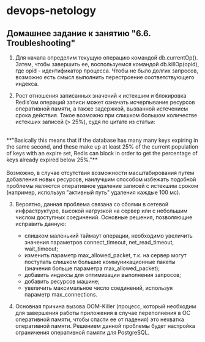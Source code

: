 # devops-netology

## Домашнее задание к занятию "6.6. Troubleshooting"

1) Для начала определим текущую операцию командой db.currentOp(). Затем, чтобы завершить ее, воспользуемся командой db.killOp(opid), где opid - идентификатор процесса.
Чтобы не было долгих запросов, возможно есть смысл выполнить перестроение соответствующего индекса.

2) Рост отношения записанных значений к истекшим и блокировка Redis'ом операций записи может означать исчерпывание ресурсов оперативной памяти, а также задержкой, вызванной истечением срока действия. Такое возможно при слишком большом количестве истекших записей (> 25%), судя по цитате из статьи:

<br/>
**"Basically this means that if the database has many many keys expiring in the same second, and these make up at least 25% of the current population of keys with an expire set, Redis can block in order to get the percentage of keys already expired below 25%."**
<br/>
<br/>
Возможно, в случае отсутствия возможности масштабирования путем добавления новых ресурсов, наилучшим способом избежать подобной проблемы являются оперативное удаление записей с истекшим сроком (например, используя "активный путь" удаления каждые 100 мс).

3) Вероятно, данная проблема связана со сбоями в сетевой инфраструктуре, высокой нагрузкой на сервер или с небольшим числом доступных соединений. Основные решения, позволяющие исправить данную:
    * слишком маленький таймаут операции, необходимо увеличить значения параметров connect_timeout, net_read_timeout, wait_timeout;
    * изменить параметр max_allowed_packet, т.к. на сервер могут поступать слишком большие коммуникационные пакеты (значения больше параметра max_allowed_packet);
    * добавить индексы для оптимизации выполнения запросов;
    * добавить ресурсов машине;
    * увеличить максимальное число соединений, используя параметр max_connections.

4) Основная причина вызова OOM-Killer (процесс, который необходим для завершения работы приложения в случае переполнения в ОС оперативной памяти, чтобы спасти ее от падения) это нехватка оперативной памяти. 
Решением данной проблемы будет настройка ограничения оперативной памяти для PostgreSQL.
